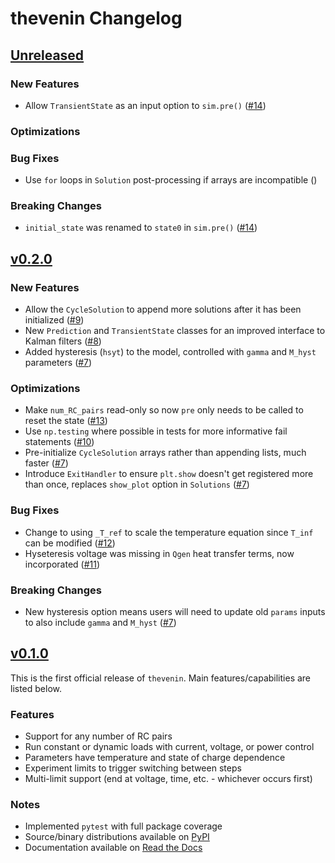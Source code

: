 # thevenin Changelog

## [Unreleased](https://github.com/NREL/thevenin)

### New Features
- Allow `TransientState` as an input option to `sim.pre()` ([#14](https://github.com/NREL/thevenin/pull/14))

### Optimizations

### Bug Fixes
- Use `for` loops in `Solution` post-processing if arrays are incompatible ()

### Breaking Changes
- `initial_state` was renamed to `state0` in `sim.pre()` ([#14](https://github.com/NREL/thevenin/pull/14))

## [v0.2.0](https://github.com/NREL/thevenin/tree/v0.2.0)

### New Features
- Allow the `CycleSolution` to append more solutions after it has been initialized ([#9](https://github.com/NREL/thevenin/pull/9))
- New `Prediction` and `TransientState` classes for an improved interface to Kalman filters ([#8](https://github.com/NREL/thevenin/pull/8))
- Added hysteresis (`hsyt`) to the model, controlled with `gamma` and `M_hyst` parameters ([#7](https://github.com/NREL/thevenin/pull/7))

### Optimizations
- Make `num_RC_pairs` read-only so now `pre` only needs to be called to reset the state ([#13](https://github.com/NREL/thevenin/pull/13))
- Use `np.testing` where possible in tests for more informative fail statements ([#10](https://github.com/NREL/thevenin/pull/10))
- Pre-initialize `CycleSolution` arrays rather than appending lists, much faster ([#7](https://github.com/NREL/thevenin/pull/7))
- Introduce `ExitHandler` to ensure `plt.show` doesn't get registered more than once, replaces `show_plot` option in `Solutions` ([#7](https://github.com/NREL/thevenin/pull/7))

### Bug Fixes
- Change to using `_T_ref` to scale the temperature equation since `T_inf` can be modified ([#12](https://github.com/NREL/thevenin/pull/12))
- Hyseteresis voltage was missing in `Qgen` heat transfer terms, now incorporated ([#11](https://github.com/NREL/thevenin/pull/11))

### Breaking Changes
- New hysteresis option means users will need to update old `params` inputs to also include `gamma` and `M_hyst` ([#7](https://github.com/NREL/thevenin/pull/7))

## [v0.1.0](https://github.com/NREL/thevenin/tree/v0.1.0)
This is the first official release of `thevenin`. Main features/capabilities are listed below.

### Features
- Support for any number of RC pairs
- Run constant or dynamic loads with current, voltage, or power control
- Parameters have temperature and state of charge dependence
- Experiment limits to trigger switching between steps
- Multi-limit support (end at voltage, time, etc. - whichever occurs first)

### Notes
- Implemented `pytest` with full package coverage
- Source/binary distributions available on [PyPI](https://pypi.org/project/thevenin)
- Documentation available on [Read the Docs](https://thevenin.readthedocs.io/)

